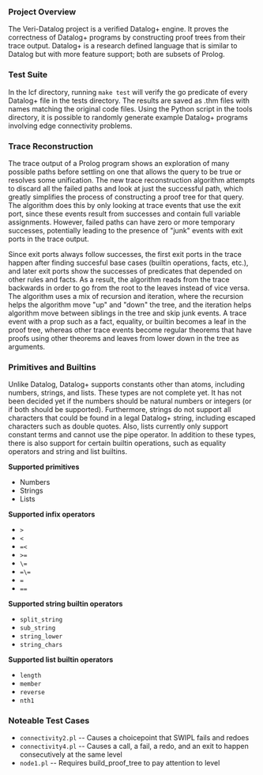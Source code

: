 ### Project Overview

The Veri-Datalog project is a verified Datalog+ engine. It proves the
correctness of Datalog+ programs by constructing proof trees from their trace
output. Datalog+ is a research defined language that is similar to Datalog but
with more feature support; both are subsets of Prolog.

### Test Suite

In the lcf directory, running `make test` will verify the go predicate of every
Datalog+ file in the tests directory.  The results are saved as .thm files with
names matching the original code files. Using the Python script in the tools
directory, it is possible to randomly generate example Datalog+ programs
involving edge connectivity problems.

### Trace Reconstruction

The trace output of a Prolog program shows an exploration of many possible
paths before settling on one that allows the query to be true or resolves some
unification. The new trace reconstruction algorithm attempts to discard all the
failed paths and look at just the successful path, which greatly simplifies the
process of constructing a proof tree for that query. The algorithm does this by
only looking at trace events that use the exit port, since these events result
from successes and contain full variable assignments. However, failed paths can
have zero or more temporary successes, potentially leading to the presence of
"junk" events with exit ports in the trace output.

Since exit ports always follow successes, the first exit ports in the trace
happen after finding succesful base cases (builtin operations, facts, etc.),
and later exit ports show the successes of predicates that depended on other
rules and facts. As a result, the algorithm reads from the trace backwards in
order to go from the root to the leaves instead of vice versa. The algorithm
uses a mix of recursion and iteration, where the recursion helps the algorithm
move "up" and "down" the tree, and the iteration helps algorithm move between
siblings in the tree and skip junk events. A trace event with a prop such as a
fact, equality, or builtin becomes a leaf in the proof tree, whereas other
trace events become regular theorems that have proofs using other theorems and
leaves from lower down in the tree as arguments.

### Primitives and Builtins

Unlike Datalog, Datalog+ supports constants other than atoms, including
numbers, strings, and lists. These types are not complete yet. It has not been
decided yet if the numbers should be natural numbers or integers (or if both
should be supported). Furthermore, strings do not support all characters that
could be found in a legal Datalog+ string, including escaped characters such as
double quotes. Also, lists currently only support constant terms and cannot use
the pipe operator. In addition to these types, there is also support for
certain builtin operations, such as equality operators and string and list
builtins.

**Supported primitives**
* Numbers
* Strings
* Lists

**Supported infix operators**
* `>`
* `<`
* `=<`
* `>=`
* `\=`
* `=\=`
* `=`
* `==`

**Supported string builtin operators**
* `split_string`
* `sub_string`
* `string_lower`
* `string_chars`

**Supported list builtin operators**
* `length`
* `member`
* `reverse`
* `nth1`

### Noteable Test Cases

* `connectivity2.pl` -- Causes a choicepoint that SWIPL fails and redoes
* `connectivity4.pl` -- Causes a call, a fail, a redo, and an exit to happen consecutively at the same level
* `node1.pl` -- Requires build_proof_tree to pay attention to level
